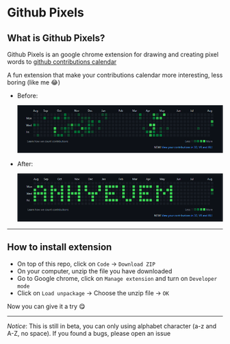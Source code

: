 # Github Pixels

## What is Github Pixels?

Github Pixels is an google chrome extension for drawing and creating pixel words to [github contributions calendar](https://docs.github.com/en/account-and-profile/setting-up-and-managing-your-github-profile/managing-contribution-settings-on-your-profile/viewing-contributions-on-your-profile#contributions-calendar)

A fun extension that make your contributions calendar more interesting, less boring (like me 😂)

- Before:

  ![before](img/before_gp.png)

- After:

  ![before](img/after_gp.png)

---

## How to install extension

- On top of this repo, click on `Code` → `Download ZIP`
- On your computer, unzip the file you have downloaded
- Go to Google chrome, click on `Manage extension` and turn on `Developer mode`
- Click on `Load unpackage` → Choose the unzip file → `OK`

Now you can give it a try 😋

---

_Notice_: This is still in beta, you can only using alphabet character (a-z and A-Z, no space). If you found a bugs, please open an issue
